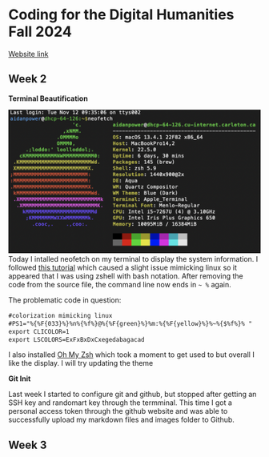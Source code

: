 # Coding for the Digital Humanities Fall 2024

[Website link](https://dh-coding-docs.netlify.app/)

## Week 2

**Terminal Beautification**

![neofetch example on my machine](images/neofetch-example.png) 
Today I intalled neofetch on my terminal to display the system information. I followed [this tutorial](https://www.howtogeek.com/use-color-with-macs-terminal-to-add-flair-and-function/) which caused a slight issue mimicking linux so it appeared that I was using zshell with bash notation. After removing the code from the source file, the command line now ends in ```~ %``` again.

The problematic code in question:
```
#colorization mimicking linux
#PS1="%{%F{033}%}%n%{%f%}@%{%F{green}%}%m:%{%F{yellow}%}%~%{$%f%}% "
export CLICOLOR=1
export LSCOLORS=ExFxBxDxCxegedabagacad
```

I also installed [Oh My Zsh](https://ohmyz.sh/#install) which took a moment to get used to but overall I like the display. I will try updating the theme

**Git Init**

Last week I started to configure git and github, but stopped after getting an SSH key and randomart key through the termminal. This time I got a personal access token through the github website and was able to successfully upload my markdown files and images folder to Github.

## Week 3



